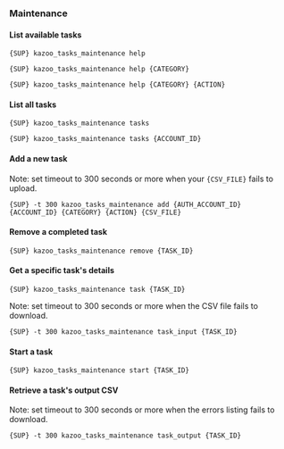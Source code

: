 ### Maintenance


#### List available tasks

```shell
{SUP} kazoo_tasks_maintenance help
```

```shell
{SUP} kazoo_tasks_maintenance help {CATEGORY}
```

```shell
{SUP} kazoo_tasks_maintenance help {CATEGORY} {ACTION}
```


#### List all tasks

```shell
{SUP} kazoo_tasks_maintenance tasks
```

```shell
{SUP} kazoo_tasks_maintenance tasks {ACCOUNT_ID}
```


#### Add a new task

Note: set timeout to 300 seconds or more when your `{CSV_FILE}` fails to upload.

```shell
{SUP} -t 300 kazoo_tasks_maintenance add {AUTH_ACCOUNT_ID} {ACCOUNT_ID} {CATEGORY} {ACTION} {CSV_FILE}
```


#### Remove a completed task

```shell
{SUP} kazoo_tasks_maintenance remove {TASK_ID}
```


#### Get a specific task's details

```shell
{SUP} kazoo_tasks_maintenance task {TASK_ID}
```

Note: set timeout to 300 seconds or more when the CSV file fails to download.

```shell
{SUP} -t 300 kazoo_tasks_maintenance task_input {TASK_ID}
```


#### Start a task

```shell
{SUP} kazoo_tasks_maintenance start {TASK_ID}
```


#### Retrieve a task's output CSV

Note: set timeout to 300 seconds or more when the errors listing fails to download.

```shell
{SUP} -t 300 kazoo_tasks_maintenance task_output {TASK_ID}
```
